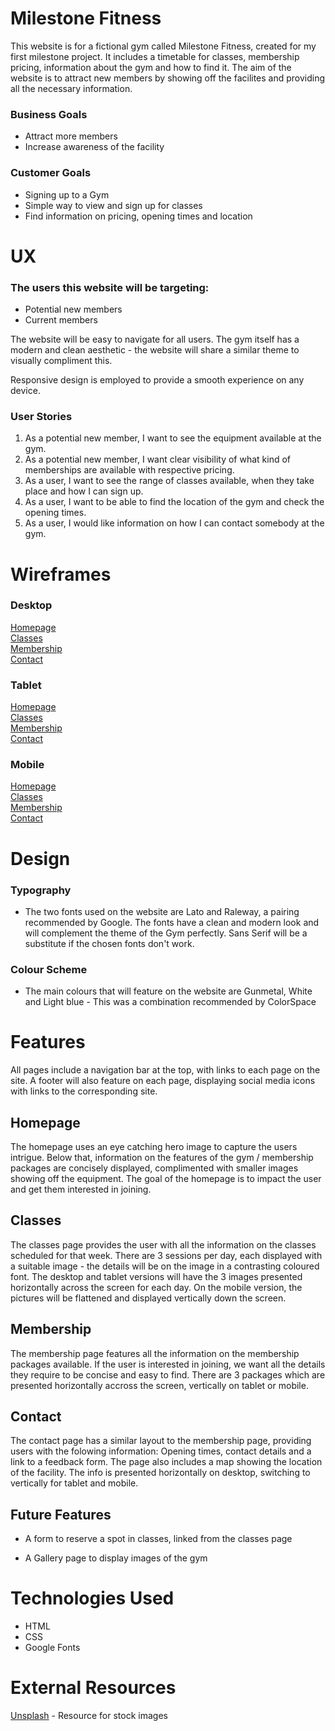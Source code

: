 # Milestone Fitness

This website is for a fictional gym called Milestone Fitness, created for my first milestone project. It includes a timetable for classes, membership pricing, information about the gym and how to find it. The aim of the website is to attract new members by showing off the facilites and providing all the necessary information.

### Business Goals
* Attract more members 
* Increase awareness of the facility

### Customer Goals
* Signing up to a Gym
* Simple way to view and sign up for classes
* Find information on pricing, opening times and location

# UX

### The users this website will be targeting:
* Potential new members
* Current members

The website will be easy to navigate for all users. The gym itself has a modern and clean aesthetic - the website will share a similar theme to visually compliment this. 

Responsive design is employed to provide a smooth experience on any device.

### User Stories
1. As a potential new member, I want to see the equipment available at the gym.
2. As a potential new member, I want clear visibility of what kind of memberships are available with respective pricing.
3. As a user, I want to see the range of classes available, when they take place and how I can sign up.
4. As a user, I want to be able to find the location of the gym and check the opening times.
5. As a user, I would like information on how I can contact somebody at the gym.

# Wireframes

### Desktop
[Homepage](docs/wireframes/homepage.png)\
[Classes](docs/wireframes/classes.png)\
[Membership](docs/wireframes/membership.png)\
[Contact](docs/wireframes/contact.png)

### Tablet

[Homepage](docs/wireframes/homepage-tablet.png)\
[Classes](docs/wireframes/classes-tablet.png)\
[Membership](docs/wireframes/membership-tablet.png)\
[Contact](docs/wireframes/contact-tablet.png)

### Mobile

[Homepage](docs/wireframes/homepage-mobile.png)\
[Classes](docs/wireframes/classes-mobile.png)\
[Membership](docs/wireframes/membership-mobile.png)\
[Contact](docs/wireframes/contact-mobile.png)

# Design

### Typography

* The two fonts used on the website are Lato and Raleway, a pairing recommended by Google. The fonts have a clean and modern look and will complement the theme of the Gym perfectly. Sans Serif will be a substitute if the chosen fonts don't work.

### Colour Scheme

* The main colours that will feature on the website are Gunmetal, White and Light blue - This was a combination recommended by ColorSpace

# Features

All pages include a navigation bar at the top, with links to each page on the site. A footer will also feature on each page, displaying social media icons with links to the corresponding site.

## Homepage

The homepage uses an eye catching hero image to capture the users intrigue. Below that, information on the features of the gym / membership packages are concisely displayed, complimented with smaller images showing off the equipment. The goal of the homepage is to impact the user and get them interested in joining. 

## Classes

The classes page provides the user with all the information on the classes scheduled for that week. There are 3 sessions per day, each displayed with a suitable image - the details will be on the image in a contrasting coloured font. The desktop and tablet versions will have the 3 images presented horizontally across the screen for each day. On the mobile version, the pictures will be flattened and displayed vertically down the screen.

## Membership

The membership page features all the information on the membership packages available. If the user is interested in joining, we want all the details they require to be concise and easy to find. There are 3 packages which are presented horizontally accross the screen, vertically on tablet or mobile.

## Contact

The contact page has a similar layout to the membership page, providing users with the folowing information: Opening times, contact details and a link to a feedback form. The page also includes a map showing the location of the facility. The info is presented horizontally on desktop, switching to vertically for tablet and mobile. 

## Future Features

* A form to reserve a spot in classes, linked from the classes page

* A Gallery page to display images of the gym

# Technologies Used

* HTML
* CSS
* Google Fonts

# External Resources

[Unsplash](https://unsplash.com/) - Resource for stock images



